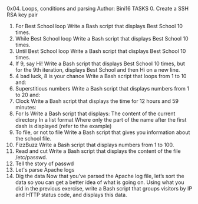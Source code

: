 0x04. Loops, conditions and parsing
Author: Bini16
TASKS
0. Create a SSH RSA key pair
1. For Best School loop
Write a Bash script that displays Best School 10 times.
2. While Best School loop
Write a Bash script that displays Best School 10 times.
3. Until Best School loop
Write a Bash script that displays Best School 10 times.
4. If 9, say Hi!
Write a Bash script that displays Best School 10 times, but for the 9th iteration, displays Best School and then Hi on a new line.
5. 4 bad luck, 8 is your chance
Write a Bash script that loops from 1 to 10 and:
6. Superstitious numbers
Write a Bash script that displays numbers from 1 to 20 and:
7. Clock
Write a Bash script that displays the time for 12 hours and 59 minutes:
8. For ls
Write a Bash script that displays:
The content of the current directory
In a list format
Where only the part of the name after the first dash is displayed (refer to the example)
9. To file, or not to file
Write a Bash script that gives you information about the school file.
10. FizzBuzz
Write a Bash script that displays numbers from 1 to 100.
11. Read and cut
Write a Bash script that displays the content of the file /etc/passwd.
12. Tell the story of passwd
13. Let's parse Apache logs
14. Dig the data
Now that you’ve parsed the Apache log file, let’s sort the data so you can get a better idea of what is going on.
Using what you did in the previous exercise, write a Bash script that groups visitors by IP and HTTP status code, and displays this data.
